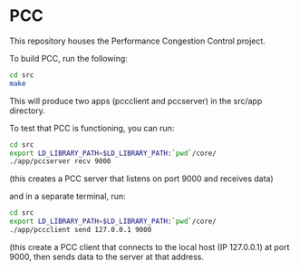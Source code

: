 # PCC

This repository houses the Performance Congestion Control project.

To build PCC, run the following:

```bash
cd src
make
```

This will produce two apps (pccclient and pccserver) in the src/app directory.

To test that PCC is functioning, you can run:

```bash
cd src
export LD_LIBRARY_PATH=$LD_LIBRARY_PATH:`pwd`/core/
./app/pccserver recv 9000
```

(this creates a PCC server that listens on port 9000 and receives data)

and in a separate terminal, run:

```bash
cd src
export LD_LIBRARY_PATH=$LD_LIBRARY_PATH:`pwd`/core/
./app/pccclient send 127.0.0.1 9000
```

(this create a PCC client that connects to the local host (IP 127.0.0.1) at
port 9000, then sends data to the server at that address.
